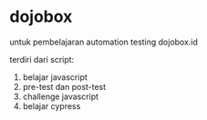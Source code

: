 # dojobox
untuk pembelajaran automation testing dojobox.id

terdiri dari script:
1. belajar javascript
2. pre-test dan post-test
3. challenge javascript
4. belajar cypress
